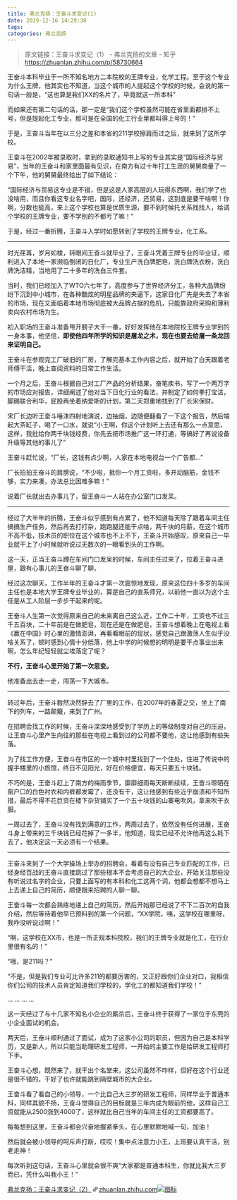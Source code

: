```yaml
---
title: 弗兰克扬：王奋斗求变记(1)
date: 2019-12-16 14:29:38
tags:
categories: 弗兰克扬
---
```


> 原文链接：王奋斗求变记（1） - 弗兰克扬的文章 - 知乎
       <https://zhuanlan.zhihu.com/p/58730664>
<div class="Post-RichTextContainer"><div class="RichText ztext Post-RichText"><p>王奋斗本科毕业于一所不知名地方二本院校的王牌专业，化学工程。至于这个专业为什么王牌，他其实也不知道，当这个城市的人提起这个学校的时候，会说的第一句话一般是，“这也算是我们XX的名片了，毕竟就这一所本科”</p><p>而如果还有第二句话的话，那一定是“我们这个学校虽然可能在省里面都排不上号，但是提起化工专业，那可是在全国的化工行业里都叫得上号的！”</p><p>于是，王奋斗当年在以三分之差和本省的211学校擦肩而过之后，就来到了这所学校。</p><p>王奋斗在2002年被录取时，拿到的录取通知书上写的专业其实是“国际经济与贸易”，当年的王奋斗和家里面最有见识，在南方有过十年打工生涯的舅舅商量了一个下午，他的舅舅最终给出了如下结论：</p><p>“国际经济与贸易这专业是不错，但是这是人家高层的人玩得东西啊，我们学了也没啥用，而且你看这专业名字吧，国际，还经济，还贸易，这到底是要干啥啊！你啊，分数也挺高，来上这个学校也算是优质生源，要不到时候托关系找找人，给调个学校的王牌专业，要不学别的不都亏了嘛！”</p><p>于是，经过一番折腾，王奋斗入学时如愿转到了学校的王牌专业，化工系。</p><hr><p>时光荏苒，岁月如梭，转眼间王奋斗就毕业了，王奋斗凭着王牌专业的毕业证，顺利进入了本地一家濒临倒闭的日化厂，专业生产洗白牌肥皂，洗白牌洗衣粉，洗白牌洗洁精，当地用了二十多年的洗白三件套。</p><p>当时，我们已经加入了WTO六七年了，高度参与了世界经济分工，各种大品牌纷纷下沉到中小城市，在各种酷炫的明星品牌的夹逼下，这家日化厂先是失去了本省的市场，现在又面临着本地市场彻底被大品牌占据的危机，只能靠政府采购和薄利卖向农村市场为生。</p><p>初入职场的王奋斗准备甩开膀子大干一番，好好发挥他在本地院校王牌专业学到的一身本事，他坚信，<b>即使他四年所学的知识是屠龙之术，现在也要去给屠一条龙回来证明自己。</b></p><p>王奋斗在参观完工厂破旧的厂房，了解完基本工作内容之后，就开始了白天跟着老师傅干活，晚上查阅资料的日常工作生活。</p><p>一个月之后，王奋斗根据自己对工厂产品的分析结果，奋笔疾书，写了一个两万字的市场应对报告，详细阐述了他对当下日化行业的看法，并制定了如何拳打宝洁，脚踢联合利华，屁股再坐着纳爱斯的计划，第二天郑重地找到了厂长宋保财。</p><p>宋厂长边听王奋斗唾沫四射地演说，边抽烟，边随便翻看了一下这个报告，然后端起大茶缸子，喝了一口水，就说“小王啊，你这个计划听上去还有那么一点意思，这样，我批给你两千块钱经费，你先去把市场推广这一环打通，等搞好了再说设备升级等其他的事儿了”</p><p>王奋斗赶忙说，“厂长，这钱有点少啊，人家在本地电视台一个广告都...”</p><p>厂长拍拍王奋斗的肩膀说，“不少啦，抵你一个月工资啦，多开动脑筋，金钱不够，实力来凑，办法总比困难多嘛！”</p><p>说着厂长就出去办事儿了，留王奋斗一人站在办公室门口发呆。</p><hr><p>经过了大半年的折腾，王奋斗似乎感到有点累了，他不知道每天除了跟着车间主任搞搞生产任务，然后再去打打杂，跑跑腿还能干点啥，两千块的月薪，在这个城市不高不低，技术员的职位在这个城市也不上不下，王奋斗开始感叹，原来自己一毕业就干上了小时候就听说过无数次的一眼看到头的工作啊。</p><p>这一天，正当王奋斗蹲在车间门口发呆的时候，车间主任过来了，拉着王奋斗进屋，跟有心事儿的王奋斗聊了聊。</p><p>经过这次聊天，工作半年的王奋斗才第一次震惊地发现，原来这位四十多岁的车间主任也是本地大学王牌专业毕业的，算是自己的直系师兄，以前他一直以为这个主任是从工人阶层一步步干起来的呢。</p><p>王奋斗人生第一次觉得原来自己的未来离自己这么近，工作二十年，工资也不过三千五百块，二十年前是在做肥皂，现在还是在做肥皂，王奋斗想着晚上在电视上看《赢在中国》时心里的激情澎湃，再看看眼前的现状，感觉自己跟激荡人生似乎没啥关系了，顿时感到心情十分低落，他上中学的时候想的明明是要干点事业出来啊，怎么年纪轻轻就尘埃落定了呢？</p><p><b>不行，王奋斗心里开始了第一次思变。</b></p><p>他准备出去走一走，闯荡一下大城市。</p><hr><p>转过年后，王奋斗毅然决然辞去了厂里的工作，在2007年的春夏之交，坐上了南下的列车，一路颠簸，来到了广州。</p><p>在招聘会找工作的时候，王奋斗深深地感受到了学历上的等级制度对自己的压迫，让王奋斗心里产生向往的那些在电视上看到过的公司都不要他，这让他感到有些失落。</p><p>为了找工作方便，王奋斗在市区的一个城中村里找到了一个住处，住进了传说中的握手楼里的小旅馆，终日不见阳光，好在价格便宜，每天只要五十块钱。</p><p>不巧的是，王奋斗赶上了南方的梅雨季节，靡靡细雨每天断断续续，王奋斗晾晒在窗户口的白色衬衣和内裤都发霉了，还没有干，这让他感到有些近乎崩溃和不知所措，最后不得不花巨资在楼下杂货铺买了一个五十块钱的山寨电吹风，拿来吹干衣服。</p><p>一周过去了，王奋斗没有找到满意的工作，两周过去了，依然没有任何进展，王奋斗身上带来的三千块钱已经花掉了一多半，他知道，现实已经不允许他再这么耗下去了，他决定这一天必须有一个结果。</p><hr><p>王奋斗来到了一个大学操场上举办的招聘会，看着有没有自己专业匹配的工作，已经身经百战的王奋斗直接跳过了那些根本不会考虑自己的大企业，开始关注那些没有听说过名字的企业，只要上面写的有本科和化工这两个词，他都会想都不想马上上去递上自己的简历，顺便跟来招聘的人聊一聊。</p><p>王奋斗每一次都会熟练地递上自己的简历，然后开始那已经说了不下二百次的自我介绍，然后等待着他早已预料到的第一个问题，“XX学院，咦，这学校在哪里呀，我咋没听说过啊！”</p><p>“啊，这学校在XX市，也是一所正规本科院校，我们的王牌专业就是化工，在行业里很有名的！”</p><p>“哦，是211吗？”</p><p>“不是，但是我们专业可比许多211的都要厉害的，又正好跟你们企业对口，我相信你们公司的技术人员肯定知道我们学校的，学化工的都知道我们学校！”</p><p>... ... ... ...</p><p>这一天经过了与十几家不知名小企业的厮杀后，王奋斗终于获得了一家位于东莞的小企业面试的机会。</p><p>两天后，王奋斗顺利通过了面试，成为了这家小公司的职员，但因为自己是本科学历，又是新人，所以只能当助理研发工程师，一开始的主要工作是给研发工程师打下手。</p><p>王奋斗心想，既然来了，就干出个名堂来，这公司虽然不咋样，但好在这个行业还是很不错的，干好了也许就能跳到隔壁城市的大企业。</p><p>王奋斗看了看自己的小领导，一个比自己大三岁的研发工程师，同样毕业于普通本科，同样其貌不扬，王奋斗觉得自己的目标就是三年内成为眼前的他，这样自己工资就能从2500涨到4000了，这样就比自己当年的车间主任的工资都要高了。</p><p>每每想到这里，王奋斗都会兴奋地握紧拳头，在心里默默地喊一句，加油！</p><p>然后就会被小领导的呵斥声打断，哎哎！集中点注意力小王，上班要认真干活，别老走神！</p><p>每次听到这句话，王奋斗心里就会很不爽“大家都是普通本科生，你就比我大三岁而已，凭什么叫我小王！”</p><a target="_blank" href="https://zhuanlan.zhihu.com/p/59842451" data-draft-node="block" data-draft-type="link-card" data-image="https://pic2.zhimg.com/v2-0072e59426b7947b33c39cfa9fe4f2dd_180x120.jpg" data-image-width="1059" data-image-height="400" class="LinkCard LinkCard--hasImage" data-za-detail-view-id="172"><span class="LinkCard-backdrop" style="background-image:url(https://pic2.zhimg.com/v2-0072e59426b7947b33c39cfa9fe4f2dd_180x120.jpg)"></span><span class="LinkCard-content"><span class="LinkCard-text"><span class="LinkCard-title" data-text="true">弗兰克扬：王奋斗求变记（2）</span><span class="LinkCard-meta"><span style="display:inline-flex;align-items:center">​<svg class="Zi Zi--InsertLink" fill="currentColor" viewBox="0 0 24 24" width="17" height="17"><path d="M6.77 17.23c-.905-.904-.94-2.333-.08-3.193l3.059-3.06-1.192-1.19-3.059 3.058c-1.489 1.489-1.427 3.954.138 5.519s4.03 1.627 5.519.138l3.059-3.059-1.192-1.192-3.059 3.06c-.86.86-2.289.824-3.193-.08zm3.016-8.673l1.192 1.192 3.059-3.06c.86-.86 2.289-.824 3.193.08.905.905.94 2.334.08 3.194l-3.059 3.06 1.192 1.19 3.059-3.058c1.489-1.489 1.427-3.954-.138-5.519s-4.03-1.627-5.519-.138L9.786 8.557zm-1.023 6.68c.33.33.863.343 1.177.029l5.34-5.34c.314-.314.3-.846-.03-1.176-.33-.33-.862-.344-1.176-.03l-5.34 5.34c-.314.314-.3.846.03 1.177z" fill-rule="evenodd"></path></svg></span>zhuanlan.zhihu.com</span></span><span class="LinkCard-imageCell"><img class="LinkCard-image LinkCard-image--horizontal" alt="图标" src="https://pic2.zhimg.com/v2-0072e59426b7947b33c39cfa9fe4f2dd_180x120.jpg"></span></span></a><p></p></div></div>